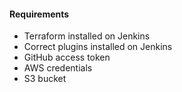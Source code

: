 
#### Requirements

* Terraform installed on Jenkins
* Correct plugins installed on Jenkins
* GitHub access token
* AWS credentials
* S3 bucket

